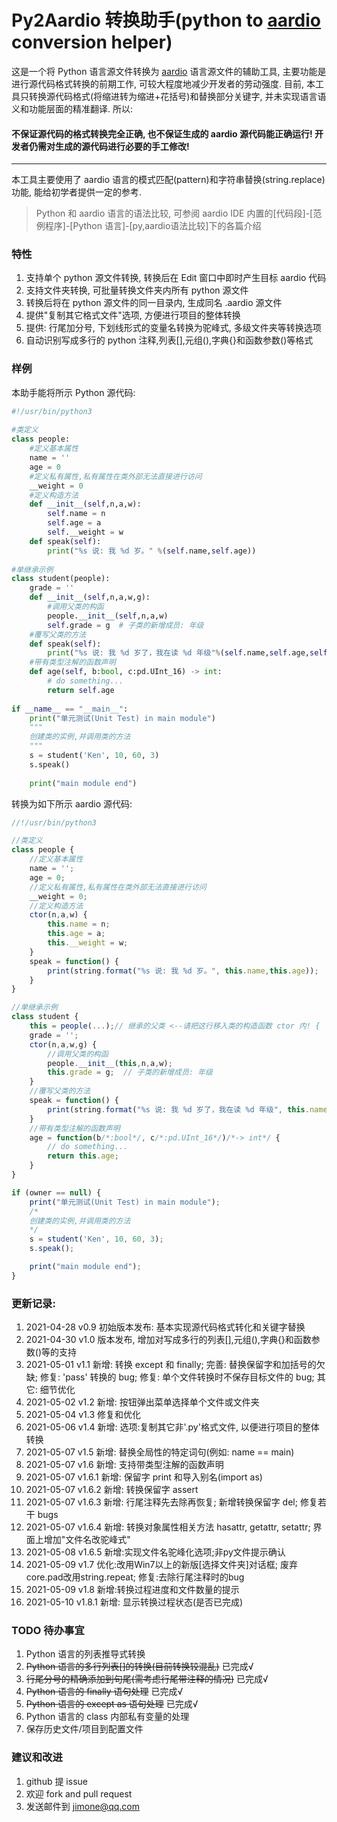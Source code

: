 # Py2Aardio 转换助手(python to [aardio](http://www.aardio.com) conversion helper)
这是一个将 Python 语言源文件转换为 [aardio](http://www.aardio.com) 语言源文件的辅助工具, 主要功能是进行源代码格式转换的前期工作, 可较大程度地减少开发者的劳动强度. 
目前, 本工具只转换源代码格式(将缩进转为缩进+花括号)和替换部分关键字, 并未实现语言语义和功能层面的精准翻译. 所以:
#### 不保证源代码的格式转换完全正确, 也不保证生成的 aardio 源代码能正确运行! 开发者仍需对生成的源代码进行必要的手工修改!
------
本工具主要使用了 aardio 语言的模式匹配(pattern)和字符串替换(string.replace)功能, 能给初学者提供一定的参考.
> Python 和 aardio 语言的语法比较, 可参阅 aardio IDE 内置的[代码段]-[范例程序]-[Python 语言]-[py,aardio语法比较]下的各篇介绍
    
### 特性
1. 支持单个 python 源文件转换, 转换后在 Edit 窗口中即时产生目标 aardio 代码
2. 支持文件夹转换, 可批量转换文件夹内所有 python 源文件
3. 转换后将在 python 源文件的同一目录内, 生成同名 .aardio 源文件
4. 提供"复制其它格式文件"选项, 方便进行项目的整体转换 
5. 提供: 行尾加分号, 下划线形式的变量名转换为驼峰式, 多级文件夹等转换选项
6. 自动识别写成多行的 python 注释,列表[],元组(),字典{}和函数参数()等格式

### 样例
本助手能将所示 Python 源代码:
```python
#!/usr/bin/python3
 
#类定义
class people:
    #定义基本属性
    name = ''
    age = 0
    #定义私有属性,私有属性在类外部无法直接进行访问
    __weight = 0
    #定义构造方法
    def __init__(self,n,a,w):
        self.name = n
        self.age = a
        self.__weight = w
    def speak(self):
        print("%s 说: 我 %d 岁。" %(self.name,self.age))
 
#单继承示例
class student(people):
    grade = ''
    def __init__(self,n,a,w,g):
        #调用父类的构函
        people.__init__(self,n,a,w)
        self.grade = g  # 子类的新增成员: 年级
    #覆写父类的方法
    def speak(self):
        print("%s 说: 我 %d 岁了，我在读 %d 年级"%(self.name,self.age,self.grade))
    #带有类型注解的函数声明
    def age(self, b:bool, c:pd.UInt_16) -> int:
        # do something...
        return self.age
        
if __name__ == "__main__":
    print("单元测试(Unit Test) in main module")
    """
    创建类的实例,并调用类的方法
    """
    s = student('Ken', 10, 60, 3)
    s.speak()
    
    print("main module end")
```
转换为如下所示 aardio 源代码:
```js
//!/usr/bin/python3

//类定义
class people {
    //定义基本属性
    name = '';
    age = 0;
    //定义私有属性,私有属性在类外部无法直接进行访问
    __weight = 0;
    //定义构造方法
    ctor(n,a,w) {
        this.name = n;
        this.age = a;
        this.__weight = w;
    }
    speak = function() {
        print(string.format("%s 说: 我 %d 岁。", this.name,this.age));
    }
}

//单继承示例
class student {
    this = people(...);// 继承的父类 <--请把这行移入类的构造函数 ctor 内! {
    grade = '';
    ctor(n,a,w,g) {
        //调用父类的构函
        people.__init__(this,n,a,w);
        this.grade = g;  // 子类的新增成员: 年级
    }
    //覆写父类的方法
    speak = function() {
        print(string.format("%s 说: 我 %d 岁了，我在读 %d 年级", this.name,this.age,this.grade));
    }
    //带有类型注解的函数声明
    age = function(b/*:bool*/, c/*:pd.UInt_16*/)/*-> int*/ {
        // do something...
        return this.age;
    }
}

if (owner == null) {
    print("单元测试(Unit Test) in main module");
    /*
    创建类的实例,并调用类的方法
    */
    s = student('Ken', 10, 60, 3);
    s.speak();

    print("main module end");
}
```

### 更新记录:
1. 2021-04-28 v0.9  初始版本发布: 基本实现源代码格式转化和关键字替换
2. 2021-04-30 v1.0  版本发布, 增加对写成多行的列表[],元组(),字典{}和函数参数()等的支持
3. 2021-05-01 v1.1  新增: 转换 except 和 finally;
                    完善: 替换保留字和加括号的欠缺;
                    修复: 'pass' 转换的 bug; 
                    修复: 单个文件转换时不保存目标文件的 bug;
                    其它: 细节优化
4. 2021-05-02 v1.2  新增: 按钮弹出菜单选择单个文件或文件夹
5. 2021-05-04 v1.3  修复和优化
6. 2021-05-06 v1.4  新增: 选项:复制其它非'.py'格式文件, 以便进行项目的整体转换
7. 2021-05-07 v1.5  新增: 替换全局性的特定词句(例如: name == main)
8. 2021-05-07 v1.6  新增: 支持带类型注解的函数声明
9. 2021-05-07 v1.6.1 新增: 保留字 print 和导入别名(import as)
10. 2021-05-07 v1.6.2 新增: 转换保留字 assert
11. 2021-05-07 v1.6.3 新增: 行尾注释先去除再恢复; 新增转换保留字 del; 修复若干 bugs
12. 2021-05-07 v1.6.4 新增: 转换对象属性相关方法 hasattr, getattr, setattr; 界面上增加"文件名改驼峰式"
13. 2021-05-08 v1.6.5 新增:实现文件名驼峰化选项;非py文件提示确认
14. 2021-05-09 v1.7 优化:改用Win7以上的新版[选择文件夹]对话框; 废弃core.pad改用string.repeat; 修复:去除行尾注释时的bug
15. 2021-05-09 v1.8 新增:转换过程进度和文件数量的提示
16. 2021-05-10 v1.8.1 新增: 显示转换过程状态(是否已完成)

### TODO 待办事宜
1. Python 语言的列表推导式转换
2. ~~Python 语言的多行列表[]的转换(目前转换较混乱)~~ 已完成√
3. ~~行尾分号的精确添加到句尾(需考虑行尾带注释的情况)~~ 已完成√
4. ~~Python 语言的 finally 语句处理~~ 已完成√
5. ~~Python 语言的 except as 语句处理~~ 已完成√
6. Python 语言的 class 内部私有变量的处理
7. 保存历史文件/项目到配置文件

### 建议和改进
1. github 提 issue
2. 欢迎 fork and pull request
3. 发送邮件到 jimone@qq.com




